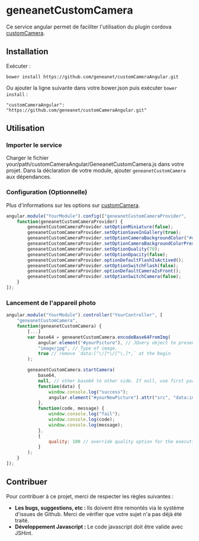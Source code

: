 # geneanetCustomCamera

Ce service angular permet de faciliter l'utilisation du plugin cordova [customCamera](https://github.com/geneanet/customCamera).

## Installation

Exécuter :

    bower install https://github.com/geneanet/customCameraAngular.git

Ou ajouter la ligne suivante dans votre bower.json puis exécuter `bower install` :

    "customCameraAngular": "https://github.com/geneanet/customCameraAngular.git"

## Utilisation

### Importer le service

Charger le fichier your/path/customCameraAngular/GeneanetCustomCamera.js dans votre projet.
Dans la déclaration de votre module, ajouter `geneanetCustomCamera` aux dépendances.

### Configuration (Optionnelle)

Plus d'informations sur les options sur [customCamera](https://github.com/geneanet/customCamera).

``` js
angular.module("YourModule").config(["geneanetCustomCameraProvider",
    function(geneanetCustomCameraProvider) {
        geneanetCustomCameraProvider.setOptionMiniature(false);
        geneanetCustomCameraProvider.setOptionSaveInGallery(true);
        geneanetCustomCameraProvider.setOptionCameraBackgroundColor("#d45f13");
        geneanetCustomCameraProvider.setOptionCameraBackgroundColorPressed("#145612");
        geneanetCustomCameraProvider.setOptionQuality(70);
        geneanetCustomCameraProvider.setOptionOpacity(false);
        geneanetCustomCameraProvider.optionDefaultFlashIsActived();
        geneanetCustomCameraProvider.setOptionSwitchFlash(false);
        geneanetCustomCameraProvider.optionDefaultCameraIsFront();
        geneanetCustomCameraProvider.setOptionSwitchCamera(false);
    }
]);
```

### Lancement de l'appareil photo

``` js
angular.module("YourModule").controller("YourController", [
    "geneanetCustomCamera",
    function(geneanetCustomCamera) {
        [...]
        var base64 = geneanetCustomCamera.encodeBase64FromImg(
            angular.element("#yourPicture"), // JQuery object to present your picture for the background.
            "image/jpg", // Type of image.
            true // remove `data:[^\/]*\/[^\,]*,` at the begin
        );

        geneanetCustomCamera.startCamera(
            base64,
            null, // other base64 to other side. If null, use first parameter.
            function(data) {
                window.console.log("success");
                angular.element("#yourNewPicture").attr("src", "data:image/jpeg;base64,"+data);
            },
            function(code, message) {
                window.console.log("fail");
                window.console.log(code);
                window.console.log(message);
            },
            {
                quality: 100 // override quality option for the execution. Can override all options.
            }
        );
    }
]);
```

## Contribuer

Pour contribuer à ce projet, merci de respecter les règles suivantes :
+ **Les bugs, suggestions, etc :** Ils doivent être remontés via le système d'issues de Github. Merci de vérifier que votre sujet n'a pas déjà été traité.
+ **Développement Javascript :** Le code javascript doit être valide avec JSHint.
